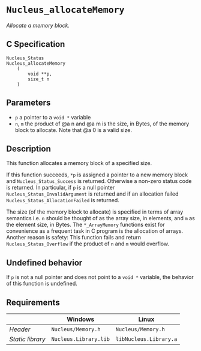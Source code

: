 # `Nucleus_allocateMemory`
*Allocate a memory block.*

## C Specification
```
Nucleus_Status
Nucleus_allocateMemory
    (
        void **p,
        size_t n
    )
```

## Parameters
- `p` a pointer to a `void *` variable
- `n`, `m` the product of @a n and @a m is the size, in Bytes, of the memory block to allocate. Note that @a 0 is a valid size.

## Description
This function allocates a memory block of a specified size.

If this function succeeds, `*p` is assigned a pointer to a new memory block and `Nucleus_Status_Success` is returned.
Otherwise a non-zero status code is returned. In particular, if `p` is a null pointer `Nucleus_Status_InvalidArgument` is returned and if an allocation failed `Nucleus_Status_AllocationFailed` is returned.

The size (of the memory block to allocate) is specified in terms of array semantics i.e. `n` should be thought of as the array size, in elements, and `m` as the element size, in Bytes.
The `*_ArrayMemory` functions exist for convenience as a frequent task in C program is the allocation of arrays.
Another reason is safety: This function fails and return `Nucleus_Status_Overflow` if the product of `n` and `m` would overflow.

## Undefined behavior
If `p` is not a null pointer and does not point to a `void *` variable, the behavior of this function is undefined.

## Requirements

|                      | Windows                  | Linux                     |
|----------------------|--------------------------|---------------------------|
| *Header*             | `Nucleus/Memory.h`       | `Nucleus/Memory.h`        |
| *Static library*     | `Nucleus.Library.lib`    | `libNucleus.Library.a`    |
